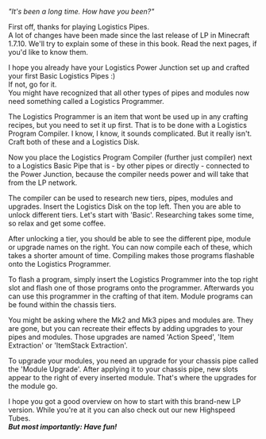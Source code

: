 <!---
title: Logistics Pipes Quick Start
--->
*"It's been a long time. How have you been?"*

First off, thanks for playing Logistics Pipes.<br>
A lot of changes have been made since the last release of LP in Minecraft 1.7.10. We'll try to explain some of these in this book. Read the next pages, if you'd like to know them.

I hope you already have your Logistics Power Junction set up and crafted your first Basic Logistics Pipes :)<br>
If not, go for it.<br>
You might have recognized that all other types of pipes and modules now need something called a Logistics Programmer.

The Logistics Programmer is an item that wont be used up in any crafting recipes, but you need to set it up first. That is to be done with a Logistics Program Compiler. I know, I know, it sounds complicated. But it really isn't. Craft both of these and a Logistics Disk.

Now you place the Logistics Program Compiler (further just compiler) next to a Logistics Basic Pipe that is - by other pipes or directly - connected to the Power Junction, because the compiler needs power and will take that from the LP network.

The compiler can be used to research new tiers, pipes, modules and upgrades. Insert the Logistics Disk on the top left. Then you are able to unlock different tiers. Let's start with 'Basic'. Researching takes some time, so relax and get some coffee.

After unlocking a tier, you should be able to see the different pipe, module or upgrade names on the right. You can now compile each of these, which takes a shorter amount of time. Compiling makes those programs flashable onto the Logistics Programmer.

To flash a program, simply insert the Logistics Programmer into the top right slot and flash one of those programs onto the programmer. Afterwards you can use this programmer in the crafting of that item. Module programs can be found within the chassis tiers.

You might be asking where the Mk2 and Mk3 pipes and modules are. They are gone, but you can recreate their effects by adding upgrades to your pipes and modules. Those upgrades are named 'Action Speed', 'Item Extraction' or 'ItemStack Extraction'.

To upgrade your modules, you need an upgrade for your chassis pipe called the 'Module Upgrade'. After applying it to your chassis pipe, new slots appear to the right of every inserted module. That's where the upgrades for the module go.

I hope you got a good overview on how to start with this brand-new LP version. While you're at it you can also check out our new Highspeed Tubes. \
***But most importantly: Have fun!***
